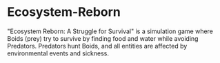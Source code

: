 # Ecosystem-Reborn
"Ecosystem Reborn: A Struggle for Survival" is a simulation game where Boids (prey) try to survive by finding food and water while avoiding Predators. Predators hunt Boids, and all entities are affected by environmental events and sickness.
